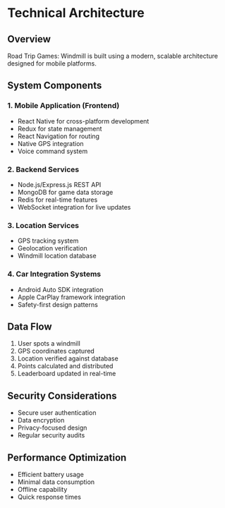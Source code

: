 # Technical Architecture

## Overview

Road Trip Games: Windmill is built using a modern, scalable architecture designed for mobile platforms.

## System Components

### 1. Mobile Application (Frontend)
- React Native for cross-platform development
- Redux for state management
- React Navigation for routing
- Native GPS integration
- Voice command system

### 2. Backend Services
- Node.js/Express.js REST API
- MongoDB for game data storage
- Redis for real-time features
- WebSocket integration for live updates

### 3. Location Services
- GPS tracking system
- Geolocation verification
- Windmill location database

### 4. Car Integration Systems
- Android Auto SDK integration
- Apple CarPlay framework integration
- Safety-first design patterns

## Data Flow
1. User spots a windmill
2. GPS coordinates captured
3. Location verified against database
4. Points calculated and distributed
5. Leaderboard updated in real-time

## Security Considerations
- Secure user authentication
- Data encryption
- Privacy-focused design
- Regular security audits

## Performance Optimization
- Efficient battery usage
- Minimal data consumption
- Offline capability
- Quick response times